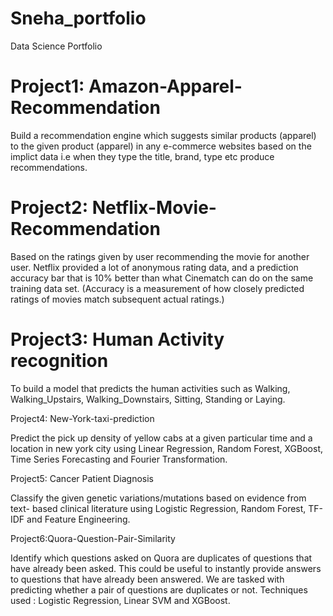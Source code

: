 # Sneha_portfolio
Data Science Portfolio

# Project1: Amazon-Apparel-Recommendation

Build a recommendation engine which suggests similar products (apparel) to the given product (apparel) in any e-commerce websites based on the implict data i.e when they type the title, brand, type etc produce recommendations.

# Project2: Netflix-Movie-Recommendation

Based on the ratings given by user recommending the movie for another user.
Netflix provided a lot of anonymous rating data, and a prediction accuracy bar that is 10% better than what Cinematch can do on the same training data set. (Accuracy is a measurement of how closely predicted ratings of movies match subsequent actual ratings.)

# Project3: Human Activity recognition

To build a model that predicts the human activities such as Walking, Walking_Upstairs, Walking_Downstairs, Sitting, Standing or Laying.

Project4: New-York-taxi-prediction

Predict the pick up density of yellow cabs at a given particular time and a location in new york city using Linear Regression, Random Forest, XGBoost, Time Series Forecasting and Fourier Transformation.

Project5: Cancer Patient Diagnosis

Classify the given genetic variations/mutations based on evidence from text- based clinical literature using Logistic Regression, Random Forest, TF-IDF and Feature Engineering.

Project6:Quora-Question-Pair-Similarity

Identify which questions asked on Quora are duplicates of questions that have already been asked. This could be useful to instantly provide answers to questions that have already been answered. We are tasked with predicting whether a pair of questions are duplicates or not. Techniques used : Logistic Regression, Linear SVM and XGBoost.
